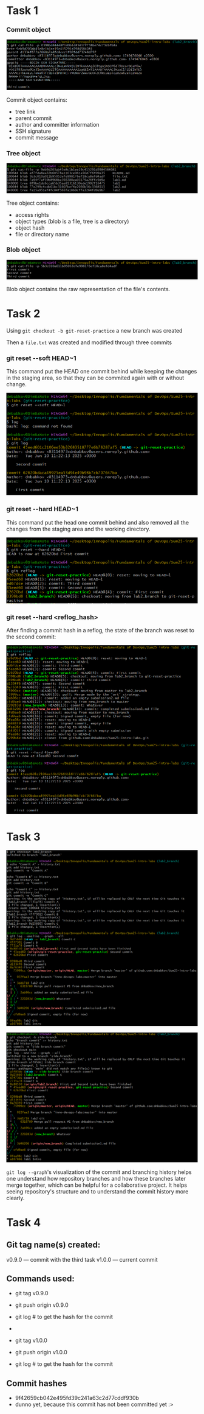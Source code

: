 # Task 1

### Commit object

![](commit_hash.png)

Commit object contains:

- tree link
- parent commit
- author and committer information
- SSH signature
- commit message

### Tree object

![](tree_hash.png)

Tree object contains:

- access rights
- object types (blob is a file, tree is a directory)
- object hash
- file or directory name

### Blob object

![](blob_hash.png)

Blob object contains the raw representation of the file's contents.

# Task 2

Using `git checkout -b git-reset-practice` a new branch was created

Then a `file.txt` was created and modified through three commits

### git reset --soft HEAD~1

This command put the HEAD one commit behind while keeping the changes in the staging area, so that they can be commited again with or without change.

![](soft_reset.png)

### git reset --hard HEAD~1

This command put the head one commit behind and also removed all the changes from the staging area and the working directory.

![](hard_reset.png)

### git reset --hard <reflog_hash>

After finding a commit hash in a reflog, the state of the branch was reset to the second commit:

![](hard_reset_hash.png)

# Task 3

![](branch_graph_1.png)

![](branch_graph_2.png)

`git log --graph`'s visualization of the commit and branching history helps one understand how repository branches and how these branches later merge together, which can be helpful for a collaborative project. It helps seeing repository's structure and to understand the commit history more clearly.

# Task 4

## Git tag name(s) created:

v0.9.0 — commit with the third task
v1.0.0 — current commit

## Commands used:

- git tag v0.9.0
- git push origin v0.9.0
- git log # to get the hash for the commit

- <git add and git commit>
- git tag v1.0.0
- git push origin v1.0.0
- git log # to get the hash for the commit

## Commit hashes

- 9f42659cb042e495fd39c241a63c2d77cddf930b
- dunno yet, because this commit has not been committed yet :>